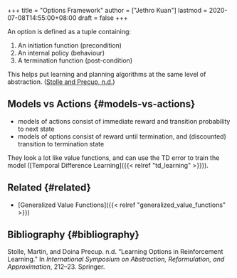 +++
title = "Options Framework"
author = ["Jethro Kuan"]
lastmod = 2020-07-08T14:55:00+08:00
draft = false
+++

An option is defined as a tuple containing:

1.  An initiation function (precondition)
2.  An internal policy (behaviour)
3.  A termination function (post-condition)

This helps put learning and planning algorithms at the same level of
abstraction. ([Stolle and Precup, n.d.](#org5886af4))

## Models vs Actions {#models-vs-actions}

- models of actions consist of immediate reward and transition
  probability to next state
- models of options consist of reward until termination, and
  (discounted) transition to termination state

They look a lot like value functions, and can use the TD error to train the
model ([Temporal Difference Learning]({{< relref "td_learning" >}})).

## Related {#related}

- [Generalized Value Functions]({{< relref "generalized_value_functions" >}})

## Bibliography {#bibliography}

<a id="org5886af4"></a>Stolle, Martin, and Doina Precup. n.d. “Learning Options in Reinforcement Learning.” In _International Symposium on Abstraction, Reformulation, and Approximation_, 212–23. Springer.
